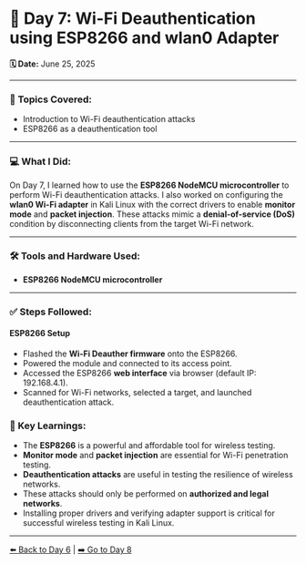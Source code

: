 # 🔖 Day 7: Wi-Fi Deauthentication using ESP8266 and wlan0 Adapter

**🗓️ Date:** June 25, 2025

---

### 🧠 Topics Covered:

* Introduction to Wi-Fi deauthentication attacks
* ESP8266 as a deauthentication tool

---

### 💻 What I Did:

On Day 7, I learned how to use the **ESP8266 NodeMCU microcontroller** to perform Wi-Fi deauthentication attacks. I also worked on configuring the **wlan0 Wi-Fi adapter** in Kali Linux with the correct drivers to enable **monitor mode** and **packet injection**. These attacks mimic a **denial-of-service (DoS)** condition by disconnecting clients from the target Wi-Fi network.

---

### 🛠️ Tools and Hardware Used:

* **ESP8266 NodeMCU microcontroller**
---

### ✅ Steps Followed:

#### **ESP8266 Setup**

* Flashed the **Wi-Fi Deauther firmware** onto the ESP8266.
* Powered the module and connected to its access point.
* Accessed the ESP8266 **web interface** via browser (default IP: 192.168.4.1).
* Scanned for Wi-Fi networks, selected a target, and launched deauthentication attack.

### 🧠 Key Learnings:

* The **ESP8266** is a powerful and affordable tool for wireless testing.
* **Monitor mode** and **packet injection** are essential for Wi-Fi penetration testing.
* **Deauthentication attacks** are useful in testing the resilience of wireless networks.
* These attacks should only be performed on **authorized and legal networks**.
* Installing proper drivers and verifying adapter support is critical for successful wireless testing in Kali Linux.

---

[⬅️ Back to Day 6](Day6.md) | [➡️ Go to Day 8](Day8.md)
